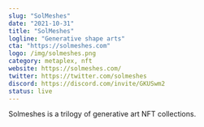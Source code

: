 ```yaml
---
slug: "SolMeshes"
date: "2021-10-31"
title: "SolMeshes"
logline: "Generative shape arts"
cta: "https://solmeshes.com"
logo: /img/solmeshes.png
category: metaplex, nft
website: https://solmeshes.com/
twitter: https://twitter.com/solmeshes
discord: https://discord.com/invite/GKUSwm2
status: live
---
```


Solmeshes is a trilogy of generative art NFT collections.
